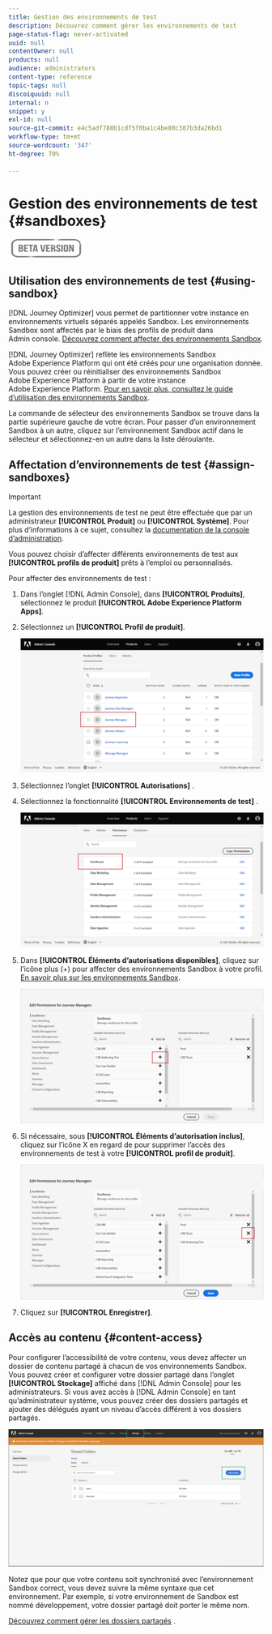 ```yaml
---
title: Gestion des environnements de test
description: Découvrez comment gérer les environnements de test
page-status-flag: never-activated
uuid: null
contentOwner: null
products: null
audience: administrators
content-type: reference
topic-tags: null
discoiquuid: null
internal: n
snippet: y
exl-id: null
source-git-commit: e4c5adf788b1cdf5f0ba1c4be80c387b3da26bd1
workflow-type: tm+mt
source-wordcount: '347'
ht-degree: 70%

---
```


# Gestion des environnements de test {#sandboxes}

![](../assets/do-not-localize/badge.png)

## Utilisation des environnements de test {#using-sandbox}

[!DNL Journey Optimizer] vous permet de partitionner votre instance en environnements virtuels séparés appelés Sandbox.
Les environnements Sandbox sont affectés par le biais des profils de produit dans Admin console. [Découvrez comment affecter des environnements Sandbox](permissions.md#create-product-profile).

[!DNL Journey Optimizer] reflète les environnements Sandbox Adobe Experience Platform qui ont été créés pour une organisation donnée.
Vous pouvez créer ou réinitialiser des environnements Sandbox Adobe Experience Platform à partir de votre instance Adobe Experience Platform. [Pour en savoir plus, consultez le guide d’utilisation des environnements Sandbox](https://experienceleague.adobe.com/docs/experience-platform/sandbox/ui/user-guide.html).

La commande de sélecteur des environnements Sandbox se trouve dans la partie supérieure gauche de votre écran. Pour passer d’un environnement Sandbox à un autre, cliquez sur l’environnement Sandbox actif dans le sélecteur et sélectionnez-en un autre dans la liste déroulante.

## Affectation d’environnements de test {#assign-sandboxes}

>[!IMPORTANT]
>
> La gestion des environnements de test ne peut être effectuée que par un administrateur **[!UICONTROL Produit]** ou **[!UICONTROL Système]**. Pour plus d’informations à ce sujet, consultez la [documentation de la console d’administration](https://helpx.adobe.com/enterprise/admin-guide.html/enterprise/using/admin-roles.ug.html).

Vous pouvez choisir d’affecter différents environnements de test aux **[!UICONTROL profils de produit]** prêts à l’emploi ou personnalisés.

Pour affecter des environnements de test :

1. Dans l’onglet [!DNL Admin Console], dans **[!UICONTROL Produits]**, sélectionnez le produit **[!UICONTROL Adobe Experience Platform Apps]**.

1. Sélectionnez un **[!UICONTROL Profil de produit]**.

   ![](../assets/sandbox_1.png)

1. Sélectionnez l’onglet **[!UICONTROL Autorisations]** .

1. Sélectionnez la fonctionnalité **[!UICONTROL Environnements de test]** .

   ![](../assets/sandbox_2.png)

1. Dans **[!UICONTROL Éléments d’autorisations disponibles]**, cliquez sur l’icône plus (+) pour affecter des environnements Sandbox à votre profil. [En savoir plus sur les environnements Sandbox](https://experienceleague.adobe.com/docs/experience-platform/sandbox/home.html).

   ![](../assets/sandbox_3.png)

1. Si nécessaire, sous **[!UICONTROL Éléments d’autorisation inclus]**, cliquez sur l’icône X en regard de pour supprimer l’accès des environnements de test à votre **[!UICONTROL profil de produit]**.

   ![](../assets/sandbox_4.png)

1. Cliquez sur **[!UICONTROL Enregistrer]**.

## Accès au contenu {#content-access}

Pour configurer l’accessibilité de votre contenu, vous devez affecter un dossier de contenu partagé à chacun de vos environnements Sandbox. Vous pouvez créer et configurer votre dossier partagé dans l’onglet **[!UICONTROL Stockage]** affiché dans [!DNL Admin Console] pour les administrateurs. Si vous avez accès à [!DNL Admin Console] en tant qu’administrateur système, vous pouvez créer des dossiers partagés et ajouter des délégués ayant un niveau d’accès différent à vos dossiers partagés.

![](../assets/do-not-localize/content_access.png)

Notez que pour que votre contenu soit synchronisé avec l’environnement Sandbox correct, vous devez suivre la même syntaxe que cet environnement. Par exemple, si votre environnement de Sandbox est nommé développement, votre dossier partagé doit porter le même nom.

[Découvrez comment gérer les dossiers partagés](https://helpx.adobe.com/enterprise/admin-guide.html/enterprise/using/manage-adobe-storage.ug.html) .
